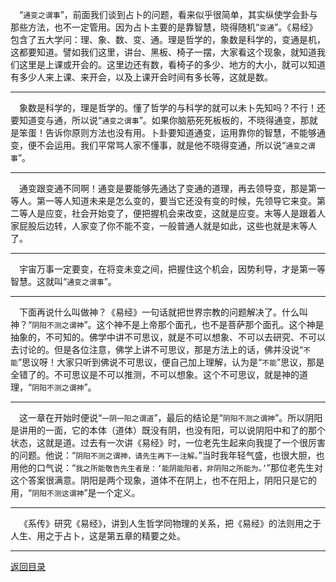 &emsp;“``通变之谓事``”，前面我们谈到占卜的问题，看来似乎很简单，其实纵使学会卦与那些方法，也不一定管用。因为占卜主要的是靠智慧，晓得随机“``变通``”。《易经》包含了五大学问：理、象、数、变、通。理是哲学的，象数是科学的，变通是机，这都要知道。譬如我们这里，讲台、黑板、椅子一摆，大家看这个现象，就知道我们这里是上课或开会的。这里边还有数，看椅子的多少、地方的大小，就可以知道有多少人来上课、来开会，以及上课开会时间有多长等，这就是数。
___
&emsp;象数是科学的，理是哲学的。懂了哲学的与科学的就可以未卜先知吗？不行！还要知道变与通，所以说“``通变之谓事``”。如果你脑筋死死板板的，不晓得通变，那就是笨蛋！告诉你原则方法也没有用。卜卦要知道通变，运用靠你的智慧，不能够通变，便不会运用。我们平常骂人家不懂事，就是他不晓得变通，所以说“``通变之谓事``”。
___
&emsp;通变跟变通不同啊！通变是要能够先通达了变通的道理，再去领导变，那是第一等人。第一等人知道未来是怎么变的，要当它还没有变的时候，先领导它来变。第二等人是应变，社会开始变了，便把握机会来改变，这就是应变。末等人是跟着人家屁股后边转，人家变了你不能不变，一般普通人就是如此，这些也就是末等人了。
___
&emsp;宇宙万事一定要变，在将变未变之间，把握住这个机会，因势利导，才是第一等智慧。这就叫“``通变之谓事``”。
___
&emsp;下面再说什么叫做神？《易经》一句话就把世界宗教的问题解决了。什么叫神？“``阴阳不测之谓神``”。这个神不是上帝那个面孔，也不是菩萨那个面孔。这个神是抽象的，不可知的。佛学中讲不可思议，就是不可以想象、不可以去研究、不可以去讨论的。但是各位注意，佛学上讲不可思议，那是方法上的话，佛并没说“``不能``”思议呀！大家只听到佛说不可思议，便自己加上理解，认为是“``不能``”思议，那是全错了的。不可思议是不可以推测，不可以想象。这个不可思议，就是神的道理，“``阴阳不测之谓神``”。
___
&emsp;这一章在开始时便说“``一阴一阳之谓道``”，最后的结论是“``阴阳不测之谓神``”。所以阴阳是讲用的一面，它的本体（道体）既没有阴，也没有阳，可以说阴阳中和了的那个状态，这就是道。过去有一次讲《易经》时，一位老先生起来向我提了一个很厉害的问题。他说：“``阴阳不测之谓神，请先生再下一注解。``”当时我年轻气盛，也很大胆，也用他的口气说：“``我之所能敬告先生者是：‘能阴能阳者，非阴阳之所能为。’``”那位老先生对这个答案很满意。阴阳是两个现象，道体不在阴上，也不在阳上，阴阳只是它的用，“``阴阳不测这谓神``”是一个定义。
___
&emsp;《系传》研究《易经》，讲到人生哲学同物理的关系，把《易经》的法则用之于人生、用之于占卜，这是第五章的精要之处。
___
[返回目录](../../master/README.md#目录)